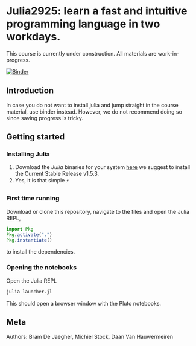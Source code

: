 # Julia2925: learn a fast and intuitive programming language in two workdays. 

This course is currently under construction. All materials are work-in-progress.

[![Binder](https://mybinder.org/badge_logo.svg)](https://mybinder.org/v2/gh/beramos/DS-Julia2925/binder_pluto_server?urlpath=pluto)

## Introduction

In case you do not want to install julia and jump straight in the course material, use binder instead. However, we do not recommend doing so since saving progress is tricky. 

## Getting started
### Installing Julia
1. Download the *Julia* binaries for your system [here](https://julialang.org/downloads/) we suggest to install the Current Stable Release v1.5.3.
2. Yes, it is that simple :zap:

### First time running 
Download or clone this repository, navigate to the files and open the Julia REPL,

```julia
import Pkg
Pkg.activate(".")
Pkg.instantiate()
```
to install the dependencies.

### Opening the notebooks
Open the Julia REPL

```julia
julia launcher.jl
```

This should open a browser window with the Pluto notebooks.

## Meta
Authors: Bram De Jaegher, Michiel Stock, Daan Van Hauwermeiren
